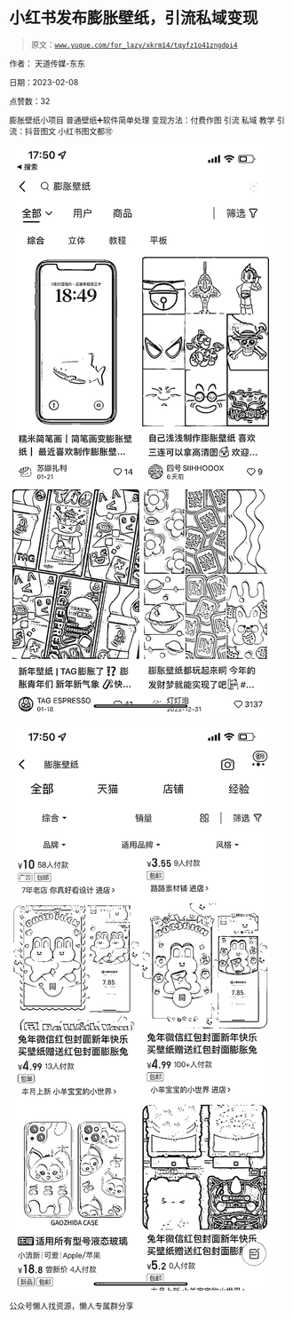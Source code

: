 # 小红书发布膨胀壁纸，引流私域变现

> 原文：[`www.yuque.com/for_lazy/xkrm14/tqyfz1o41zngdpi4`](https://www.yuque.com/for_lazy/xkrm14/tqyfz1o41zngdpi4)



作者： 天道传媒-东东



日期：2023-02-08



点赞数：32



膨胀壁纸小项目 普通壁纸➕软件简单处理 变现方法：付费作图 引流 私域 教学 引流：抖音图文 小红书图文都🉑️



![](img/6fe6b7216bc4778b139b38353da8380c.png)



![](img/8961cfcbd5e1c634a0a02788dbfe8ffd.png)  

公众号懒人找资源，懒人专属群分享

